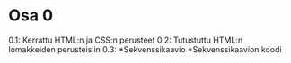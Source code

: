 # Osa 0
0.1: Kerrattu HTML:n ja CSS:n perusteet
0.2: Tutustuttu HTML:n lomakkeiden perusteisiin
0.3: *Sekvenssikaavio
     *Sekvenssikaavion koodi
